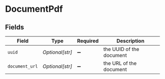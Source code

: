 # DocumentPdf


## Fields

| Field                    | Type                     | Required                 | Description              |
| ------------------------ | ------------------------ | ------------------------ | ------------------------ |
| `uuid`                   | *Optional[str]*          | :heavy_minus_sign:       | the UUID of the document |
| `document_url`           | *Optional[str]*          | :heavy_minus_sign:       | the URL of the document  |